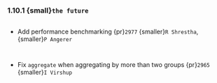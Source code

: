 ### 1.10.1 {small}`the future`

```{rubric} Development features
```

* Add performance benchmarking {pr}`2977` {smaller}`R Shrestha`, {smaller}`P Angerer`

```{rubric} Docs
```

```{rubric} Bug fixes
```

* Fix `aggregate` when aggregating by more than two groups {pr}`2965` {smaller}`I Virshup`

```{rubric} Performance
```
